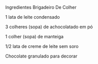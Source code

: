 Ingredientes Brigadeiro De Colher



1 lata de leite condensado

3 colheres (sopa) de achocolatado em pó

1 colher (sopa) de manteiga

1/2 lata de creme de leite sem soro

Chocolate granulado para decorar